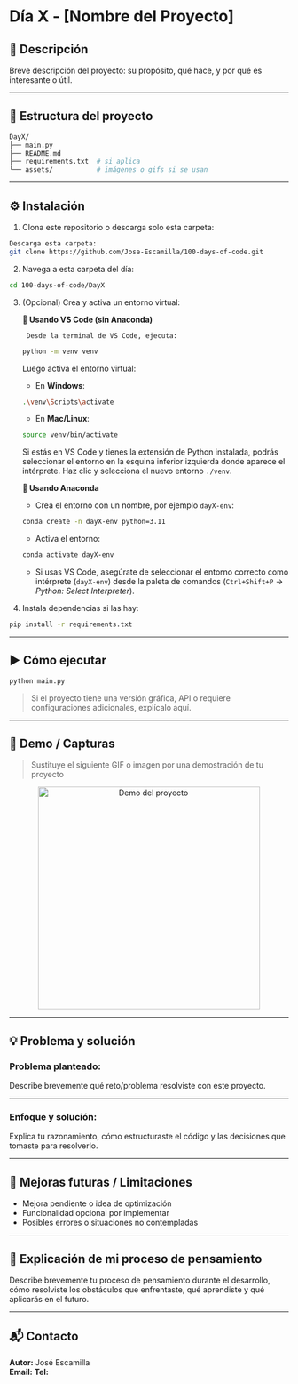 # Día X - [Nombre del Proyecto]

## 📝 Descripción

Breve descripción del proyecto: su propósito, qué hace, y por qué es interesante o útil.

---
## 📁 Estructura del proyecto
```bash
DayX/
├── main.py
├── README.md
├── requirements.txt  # si aplica
└── assets/           # imágenes o gifs si se usan
```

---

## ⚙️ Instalación

1. Clona este repositorio o descarga solo esta carpeta:

```bash
Descarga esta carpeta:
git clone https://github.com/Jose-Escamilla/100-days-of-code.git
```
2. Navega a esta carpeta del día:
```bash
cd 100-days-of-code/DayX
```
3. (Opcional) Crea y activa un entorno virtual:

	**🧪 Usando VS Code (sin Anaconda)**

		Desde la terminal de VS Code, ejecuta:
	```bash
	python -m venv venv
	```
	Luego activa el entorno virtual:
	- En **Windows**:
	 ```bash
	.\venv\Scripts\activate
	```
	-  En **Mac/Linux**:
	 ```bash
	source venv/bin/activate
	```
	Si estás en VS Code y tienes la extensión de Python instalada, podrás seleccionar el entorno en la esquina inferior izquierda donde aparece el intérprete. Haz clic y selecciona el nuevo entorno `./venv`.

	**🐍 Usando Anaconda**
	- Crea el entorno con un nombre, por ejemplo `dayX-env`:
	```bash
	conda create -n dayX-env python=3.11
	```
	- Activa el entorno:
	```bash
	conda activate dayX-env
	```
	- Si usas VS Code, asegúrate de seleccionar el entorno correcto como intérprete (`dayX-env`) desde la paleta de comandos (`Ctrl+Shift+P` → _Python: Select Interpreter_).

4. Instala dependencias si las hay:
```bash
pip install -r requirements.txt
```

---
## ▶️ Cómo ejecutar
```bash
python main.py
```
> Si el proyecto tiene una versión gráfica, API o requiere configuraciones adicionales, explícalo aquí.

---
## 🎥 Demo / Capturas
> Sustituye el siguiente GIF o imagen por una demostración de tu proyecto 
>  
<p align="center"> <img src="https://github.com/Jose-Escamilla/100-days-of-code/raw/master/angela-yu.gif" width="400" alt="Demo del proyecto"> </p>

---
## 💡 Problema y solución

### Problema planteado:

Describe brevemente qué reto/problema resolviste con este proyecto.

---
### Enfoque y solución:

Explica tu razonamiento, cómo estructuraste el código y las decisiones que tomaste para resolverlo.

---
## 🚀 Mejoras futuras / Limitaciones
-   Mejora pendiente o idea de optimización
-   Funcionalidad opcional por implementar
-   Posibles errores o situaciones no contempladas
---
## 🧠 Explicación de mi proceso de pensamiento

Describe brevemente tu proceso de pensamiento durante el desarrollo, cómo resolviste los obstáculos que enfrentaste, qué aprendiste y qué aplicarás en el futuro.

---
## 📬 Contacto

**Autor:** José Escamilla  
**Email:** 
**Tel:** 
